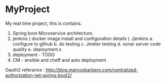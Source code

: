 # MyProject
My real time project, this is contains.

1. Spring boot Microservice architecture.
2. jenkins ( docker image install and configuration details ) ./jenkins
   a. configure to github
   b. do testing
   c. Jmeter testing 
   d. sonar server code quality
   e. deployment.s
3. deployment - TODO
4. CM - ansible and cheff and auto deployment 


Oauth2 referance : http://blog.marcosbarbero.com/centralized-authorization-jwt-spring-boot2/


